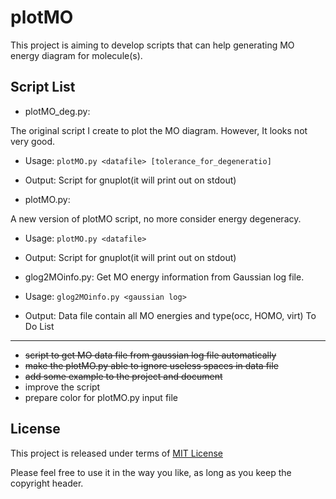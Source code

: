 plotMO
======
This project is aiming to develop scripts that can help generating MO energy diagram for molecule(s). 

Script List
-----
- plotMO_deg.py:

The original script I create to plot the MO diagram. However, It looks not very good.
  - Usage: ```plotMO.py <datafile> [tolerance_for_degeneratio]```
  - Output: Script for gnuplot(it will print out on stdout)


- plotMO.py:

A new version of plotMO script, no more consider energy degeneracy.
  - Usage: ```plotMO.py <datafile> ```
  - Output: Script for gnuplot(it will print out on stdout)

-  glog2MOinfo.py:
Get MO energy information from Gaussian log file.
  - Usage: ``` glog2MOinfo.py <gaussian log> ```
  - Output: Data file contain all MO energies and type(occ, HOMO, virt)
To Do List
-----
 - <del>script to get MO data file from gaussian log file automatically</del>
 - <del>make the plotMO.py able to ignore useless spaces in data file</del>
 - <del>add some example to the project and document</del>
 - improve the script
 - prepare color for plotMO.py input file

License
-----
This project is released under terms of <a href="http://en.wikipedia.org/wiki/MIT_License">MIT License </a>

Please feel free to use it in the way you like, as long as you keep the copyright header.
